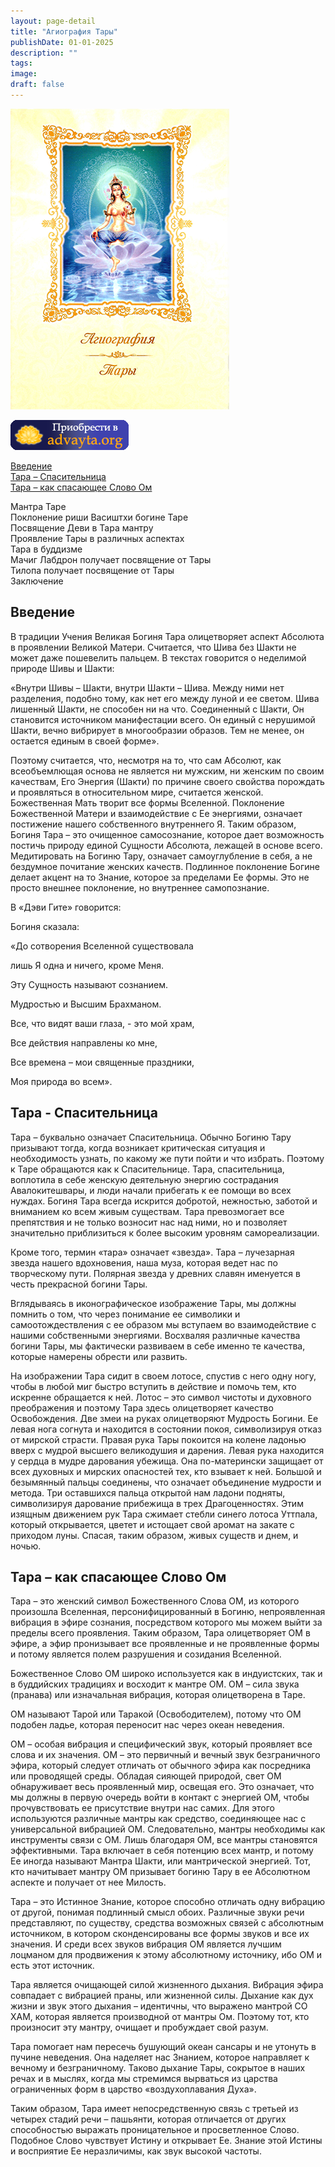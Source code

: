 ```yaml
---
layout: page-detail
title: "Агиография Тары"
publishDate: 01-01-2025
description: ""
tags:
image:
draft: false
---
```


![Агиография Тары](/upload/iblock/c34/c34bd8f085fdea12cbd426d8e9ba3324.png)

[![](/i/images/buy-button.png)](/shop/books/agiografiya-tary/)

[Введение](#1)  
[Тара – Спасительница](#2)  
[Тара – как спасающее Слово Ом](#3)  

  
 Мантра Таре  
 Поклонение риши Васиштхи богине Таре  
 Посвящение Деви в Тара мантру  
 Проявление Тары в различных аспектах  
 Тара в буддизме  
 Мачиг Лабдрон получает посвящение от Тары  
 Тилопа получает посвящение от Тары  
 Заключение  

  
## **Введение**

 В традиции Учения Великая Богиня Тара олицетворяет аспект Абсолюта в проявлении Великой Матери. Считается, что Шива без Шакти не может даже пошевелить пальцем. В текстах говорится о неделимой природе Шивы и Шакти:

 «Внутри Шивы – Шакти, внутри Шакти – Шива. Между ними нет разделения, подобно тому, как нет его между луной и ее светом. Шива лишенный Шакти, не способен ни на что. Соединенный с Шакти, Он становится источником манифестации всего. Он единый с нерушимой Шакти, вечно вибрирует в многообразии образов. Тем не менее, он остается единым в своей форме».

 Поэтому считается, что, несмотря на то, что сам Абсолют, как всеобъемлющая основа не является ни мужским, ни женским по своим качествам, Его Энергия (Шакти) по причине своего свойства порождать и проявляться в относительном мире, считается женской. Божественная Мать творит все формы Вселенной. Поклонение Божественной Матери и взаимодействие с Ее энергиями, означает постижение нашего собственного внутреннего Я. Таким образом, Богиня Тара – это очищенное самосознание, которое дает возможность постичь природу единой Сущности Абсолюта, лежащей в основе всего. Медитировать на Богиню Тару, означает самоуглубление в себя, а не бездумное почитание женских качеств. Подлинное поклонение Богине делает акцент на то Знание, которое за пределами Ее формы. Это не просто внешнее поклонение, но внутреннее самопознание.

 В «Дэви Гите» говорится:

 Богиня сказала:

 «До сотворения Вселенной существовала

 лишь Я одна и ничего, кроме Меня.

 Эту Сущность называют сознанием.

 Мудростью и Высшим Брахманом.

 Все, что видят ваши глаза, - это мой храм,

 Все действия направлены ко мне,

 Все времена – мои священные праздники,

 Моя природа во всем».

  
## **Тара - Спасительница**

 Тара – буквально означает Спасительница. Обычно Богиню Та­ру призывают тогда, когда возникает критическая ситуация и необходимость узнать, по какому же пути пойти и что избрать. Поэтому к Таре обращаются как к Спасительнице. Тара, спасительница, воплотила в себе женскую деятельную энергию сострадания Авалокитешвары, и люди начали прибегать к ее помощи во всех нуждах. Богиня Тара всегда искрится добротой, нежностью, заботой и вниманием ко всем живым существам. Тара превозмогает все препятствия и не только возносит нас над ними, но и позволяет значительно приблизиться к более высоким уровням самореализации.

 Кроме того, термин «тара» означает «звезда». Тара – лучезарная звезда нашего вдохновения, наша муза, которая ведет нас по творческому пути. Полярная звезда у древних славян именуется в честь прекрасной богини Тары.

 Вглядываясь в иконографическое изображение Тары, мы должны помнить о том, что через понимание ее символики и самоотождествления с ее образом мы вступаем во взаимодействие с нашими собственными энергиями. Восхваляя различные качества богини Тары, мы фактически развиваем в себе именно те качества, которые намерены обрести или развить.

 На изображении Тара сидит в своем лотосе, спустив с него одну ногу, чтобы в любой миг быстро вступить в действие и помочь тем, кто искренне обращается к ней. Лотос – это символ чистоты и духовного преображения и поэтому Тара здесь олицетворяет качество Освобождения. Две змеи на руках олицетворяют Мудрость Богини. Ее левая нога согнута и находится в состоянии покоя, символизируя отказ от мирской страсти. Правая рука Тары покоится на колене ладонью вверх с мудрой высшего великодушия и дарения. Левая рука находится у сердца в мудре дарования убежища. Она по-матерински защищает от всех духовных и мирских опасностей тех, кто взывает к ней. Большой и безымянный пальцы соединены, что означает объединение мудрости и метода. Три оставшихся пальца открытой нам ладони подняты, символизируя дарование прибежища в трех Драгоценностях. Этим изящным движением рук Тара сжимает стебли синего лотоса Уттпала, который открывается, цветет и истощает свой аромат на закате с приходом луны. Спасая, таким образом, живых существ и днем, и ночью.

  
## **Тара – как спасающее Слово Ом**

 Тара – это женский символ Божественного Слова ОМ, из которого произошла Вселенная, персонифицированный в Богиню, непроявленная вибрация в эфире сознания, посредством которого мы можем выйти за пределы всего проявления. Таким образом, Тара олицетворяет ОМ в эфире, а эфир пронизывает все проявленные и не проявленные формы и по­тому является полем разрушения и созидания Вселенной.

 Божественное Слово ОМ широко используется как в индуистских, так и в буддийских традициях и восходит к мантре ОМ. ОМ – сила звука (пранава) или изначальная вибрация, которая олицетворена в Таре.

 ОМ называют Тарой или Таракой (Освободителем), потому что ОМ подобен ладье, которая переносит нас через океан неведения.

 ОМ – особая вибрация и специфический звук, который проявляет все слова и их значения. ОМ – это первичный и вечный звук безграничного эфира, который следует отличать от обычного эфира как посредника или проводящей среды. Обладая сияющей природой, свет ОМ обнаруживает весь проявленный мир, освещая его. Это означает, что мы должны в первую очередь войти в контакт с энергией ОМ, чтобы прочувствовать ее присутствие внутри нас самих. Для этого используются различные мантры как средство, соединяющее нас с универсальной вибрацией ОМ. Следовательно, мантры необходимы как инструменты связи с ОМ. Лишь благодаря ОМ, все мантры становятся эффективными. Тара включает в себя потенцию всех мантр, и потому Ее иногда называют Мантра Шакти, или мантрической энергией. Тот, кто начитывает мантру ОМ призывает богиню Тару в ее Абсолютном аспекте и получает от нее Милость.

 Тара – это Истинное Знание, которое способно отличать одну вибрацию от другой, понимая подлинный смысл обоих. Различные звуки речи представляют, по существу, средства возможных связей с абсолютным источником, в котором сконденсированы все формы звуков и все их значения. И среди всех звуков вибрация ОМ является лучшим лоцманом для продвижения к этому абсолютному источнику, ибо ОМ и есть этот источник.

 Тара является очищающей силой жизненного дыхания. Вибрация эфира совпадает с вибрацией праны, или жизненной силы. Дыхание как дух жизни и звук этого дыхания – идентичны, что выражено мантрой СО ХАМ, которая является производной от мантры Ом. Поэтому тот, кто произносит эту мантру, очищает и пробуждает свой разум.

 Тара помогает нам пересечь бушующий океан сансары и не утонуть в пучине неведения. Она наделяет нас Знанием, которое направляет к вечному и безграничному. Таково дыхание Тары, сокрытое в наших речах и в мыслях, когда мы стремимся вырваться из царства ограниченных форм в царство «воздухоплавания Духа».

 Таким образом, Тара имеет непосредственную связь с третьей из четырех стадий речи – пашьянти, которая отличается от других способностью выражать проницательное и просветленное Слово. Подобное Слово чувствует Истину и открывает Ее. Знание этой Истины и восприятие Ее неразличимы, как звук высокой частоты.

  
